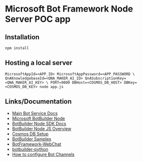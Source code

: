 # Microsoft Bot Framework Node Server POC app

## Installation

`npm install`

## Hosting a local server

`MicrosoftAppId=<APP_ID> MicrosoftAppPassword=<APP_PASSWORD \
QnAKnowledgebaseId=<QNA_MAKER_AI_ID> QnASubscriptionKey=<QNA_MAKER_AI_KEY> \
PORT=9000 DBHost=<COSMOS_DB_HOST> DBKey=<COSMOS_DB_KEY> node app.js`

## Links/Documentation

 * [Main Bot Service Docs](https://docs.microsoft.com/en-us/azure/bot-service/)
 * [Microsoft BotBuilder Node](https://github.com/Microsoft/BotBuilder/tree/master/Node)
 * [BotBuilder Node SDK Docs](https://docs.botframework.com/en-us/node/builder/chat-reference/modules/_botbuilder_d_.html)
 * [BotBuilder Node JS Overview](https://docs.microsoft.com/en-us/azure/bot-service/nodejs/bot-builder-nodejs-overview)
 * [Cosmos DB Setup](https://docs.microsoft.com/en-us/azure/bot-service/nodejs/bot-builder-nodejs-state-azure-cosmosdb)
 * [BotBuilder Samples](https://github.com/Microsoft/BotBuilder-Samples)
 * [BotFramework-WebChat](https://github.com/Microsoft/BotFramework-WebChat)
 * [botbuilder-python](https://github.com/Microsoft/botbuilder-python/wiki)
 * [How to configure Bot Channels](https://docs.microsoft.com/en-us/azure/bot-service/bot-service-manage-channels)
